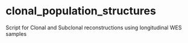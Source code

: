 # clonal_population_structures
Script for Clonal and Subclonal reconstructions using longitudinal WES samples
